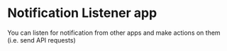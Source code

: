 # Notification Listener app

You can listen for notification from other apps and make actions on them (i.e. send API requests)
